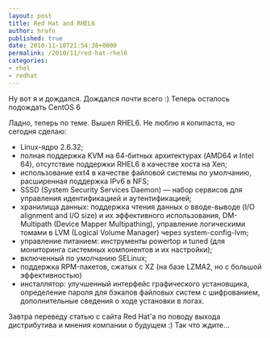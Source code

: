 ```yaml
---
layout: post
title: Red Hat and RHEL6
author: hrafn
published: true
date: 2010-11-10T21:54:38+0000
permalink: /2010/11/red-hat-rhel6
categories:
- rhel
- redhat
---
```


Ну вот я и дождался. Дождался почти всего :) Теперь осталось подождать CentOS 6

Ладно, теперь по теме. Вышел RHEL6. Не люблю я копипаста, но сегодня сделаю:

  * Linux-ядро 2.6.32;
  * полная поддержка KVM на 64-битных архитектурах (AMD64 и Intel 64), отсутствие поддержки RHEL6 в качестве хоста на Xen;
  * использование ext4 в качестве файловой системы по умолчанию, расширенная поддержка IPv6 в NFS;
  * SSSD (System Security Services Daemon) — набор сервисов для управления идентификацией и аутентификацией;
  * хранилища данных: поддержка чтения данных о вводе-выводе (I/O alignment and I/O size) и их эффективного использования, DM-Multipath (Device Mapper Multipathing), управление логическими томами в LVM (Logical Volume Manager) через system-config-lvm;
  * управление питанием: инструменты powertop и tuned (для мониторинга системных компонентов и их настройки);
  * включенный по умолчанию SELinux;
  * поддержка RPM-пакетов, сжатых с XZ (на базе LZMA2, но с большой эффективностью)
  * инсталлятор: улучшенный интерфейс графического установщика, определение пароля для бэкапов файловых систем с шифрованием, дополнительные сведения о ходе установки в логах.

Завтра переведу статью с сайта Red Hat'а по поводу выхода дистрибутива и
мнения компании о будущем :) Так что ждите...

